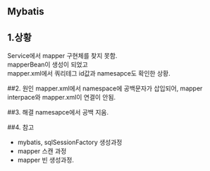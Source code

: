 ## Mybatis

## 1.상황
Service에서 mapper 구현체를 찾지 못함.<br>
mapperBean이 생성이 되었고 <br>
mapper.xml에서 쿼리테그 id값과 namesapce도 확인한 상황.


##2. 원인
mapper.xml에서 namespace에 공백문자가 삽입되어,
mapper interpace와 mapper.xml이 연결이 안됨.

##3. 해결
namesapce에서 공백 지움.


##4. 참고
- mybatis, sqlSessionFactory 생성과정
- mapper 스캔 과정
- mapper 빈 생성과정.